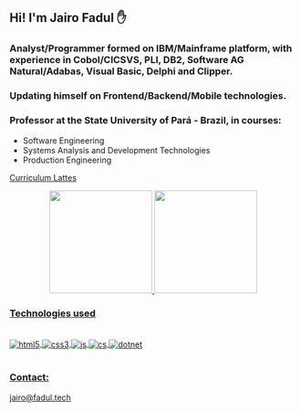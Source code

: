 
## Hi! I'm Jairo Fadul ✋

### Analyst/Programmer formed on IBM/Mainframe platform, with experience in Cobol/CICSVS, PLI, DB2, Software AG Natural/Adabas, Visual Basic, Delphi and Clipper.
### Updating himself on Frontend/Backend/Mobile technologies.
### Professor at the State University of Pará - Brazil, in courses:
* Software Engineering
* Systems Analysis and Development Technologies
* Production Engineering


[Curriculum Lattes](http://lattes.cnpq.br/5482391365956398)




<div align="center">
  <a href="https://github.com/fadultech">
  <img height="180em" src="https://github-readme-stats.vercel.app/api?username=fadultech&show_icons=true&theme=dark&include_all_commits=true&count_private=true"/> 
 <img height="180em" src="https://github-readme-stats.vercel.app/api/top-langs/?username=fadultech&layout=compact&langs_count=7&theme=dark"/>  
</div>

  
### Technologies used
  
  <div style="display: inline_block"><br/>
    <img align="center" alt="html5" src="https://img.shields.io/badge/HTML5-E34F26?style=for-the-badge&logo=html5&logoColor=white" />
    <img align="center" alt="css3" src="https://img.shields.io/badge/CSS3-1572B6?style=for-the-badge&logo=css3&logoColor=white" />
    <img align="center" alt="js" src="https://img.shields.io/badge/JavaScript-F7DF1E?style=for-the-badge&logo=javascript&logoColor=black" />
    <img align="center" alt="cs" src="https://img.shields.io/badge/C%23-239120?style=for-the-badge&logo=c-sharp&logoColor=white" />
    <img align="center" alt="dotnet" src="https://img.shields.io/badge/.NET-5C2D91?style=for-the-badge&logo=.net&logoColor=white" />
  </div><br/>
  


### Contact:
 <p>jairo@fadul.tech</p>
